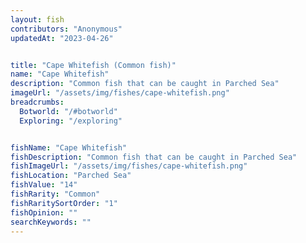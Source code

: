 ```yaml
---
layout: fish
contributors: "Anonymous"
updatedAt: "2023-04-26"


title: "Cape Whitefish (Common fish)"
name: "Cape Whitefish"
description: "Common fish that can be caught in Parched Sea"
imageUrl: "/assets/img/fishes/cape-whitefish.png"
breadcrumbs:
  Botworld: "/#botworld"
  Exploring: "/exploring"


fishName: "Cape Whitefish"
fishDescription: "Common fish that can be caught in Parched Sea"
fishImageUrl: "/assets/img/fishes/cape-whitefish.png"
fishLocation: "Parched Sea"
fishValue: "14"
fishRarity: "Common"
fishRaritySortOrder: "1"
fishOpinion: ""
searchKeywords: ""
---
```


